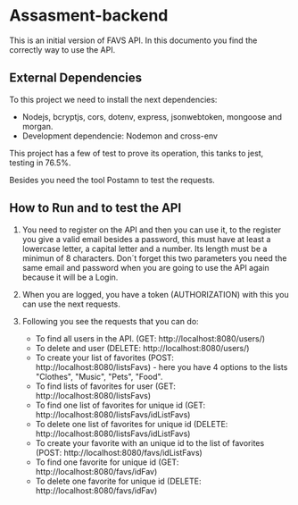 # Assasment-backend

This is an initial version of FAVS API.
In this documento you find the correctly way to use the API.

## External Dependencies

To this project we need to install the next dependencies:

- Nodejs, bcryptjs, cors, dotenv, express, jsonwebtoken, mongoose and morgan.
- Development dependencie: Nodemon and cross-env

This project has a few of test to prove its operation, this tanks to jest, testing in 76.5%.

Besides you need the tool Postamn to test the requests.

## How to Run and to test the API

1. You need to register on the API and then you can use it, to the register you give a valid email besides a
   password, this must have at least a lowercase letter, a capital letter and a number. Its length must be a minimun of
   8 characters. Don´t forget this two parameters you need the same email and password when you are going to use the
   API again because it will be a Login.

2. When you are logged, you have a token (AUTHORIZATION) with this you can use the next requests.

3. Following you see the requests that you can do:
   - To find all users in the API. (GET: http://localhost:8080/users/)
   - To delete and user (DELETE: http://localhost:8080/users/)
   - To create your list of favorites (POST: http://localhost:8080/listsFavs) - here you have 4 options to the lists "Clothes", "Music", "Pets", "Food".
   - To find lists of favorites for user (GET: http://localhost:8080/listsFavs)
   - To find one list of favorites for unique id (GET: http://localhost:8080/listsFavs/idListFavs)
   - To delete one list of favorites for unique id (DELETE: http://localhost:8080/listsFavs/idListFavs)
   - To create your favorite with an unique id to the list of favorites (POST: http://localhost:8080/favs/idListFavs)
   - To find one favorite for unique id (GET: http://localhost:8080/favs/idFav)
   - To delete one favorite for unique id (DELETE: http://localhost:8080/favs/idFav)
